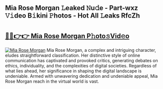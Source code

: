## Mia Rose Morgan 𝙻eaked 𝙽u𝚍e - Part-wxz 𝚅𝚒deo B𝚒kini 𝙿hotos - Hot All 𝙻eaks RfcZh

# <h2><a href="http://ld2yl7.urlbe.top/?page=Mia+Rose+Morgan">🔗🔗👉👉 Mia Rose Morgan P𝚑oto𝚜Vid𝚎o</a></h2>

[![Mia Rose Morgan](https://i.imgur.com/eBuTRDB.gif)](http://ld2yl7.urlbe.top/?page=Mia+Rose+Morgan)
Mia Rose Morgan, a complex and intriguing character, eludes straightforward classification. Her distinctive style of online communication has captivated and provoked critics, generating debates on ethics, individuality, and the complexities of digital societies. Regardless of what lies ahead, her significance in shaping the digital landscape is undeniable. Armed with unwavering dedication and undeniable appeal, Mia Rose Morgan reach in the virtual world is vast.
